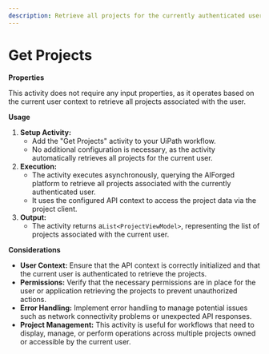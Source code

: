 ```yaml
---
description: Retrieve all projects for the currently authenticated user.
---
```


# Get Projects

**Properties**

This activity does not require any input properties, as it operates based on the current user context to retrieve all projects associated with the user.

**Usage**

1. **Setup Activity:**
   * Add the "Get Projects" activity to your UiPath workflow.
   * No additional configuration is necessary, as the activity automatically retrieves all projects for the current user.
2. **Execution:**
   * The activity executes asynchronously, querying the AIForged platform to retrieve all projects associated with the currently authenticated user.
   * It uses the configured API context to access the project data via the project client.
3. **Output:**
   * The activity returns a`List<ProjectViewModel>`, representing the list of projects associated with the current user.

**Considerations**

* **User Context:** Ensure that the API context is correctly initialized and that the current user is authenticated to retrieve the projects.
* **Permissions:** Verify that the necessary permissions are in place for the user or application retrieving the projects to prevent unauthorized actions.
* **Error Handling:** Implement error handling to manage potential issues such as network connectivity problems or unexpected API responses.
* **Project Management:** This activity is useful for workflows that need to display, manage, or perform operations across multiple projects owned or accessible by the current user.

